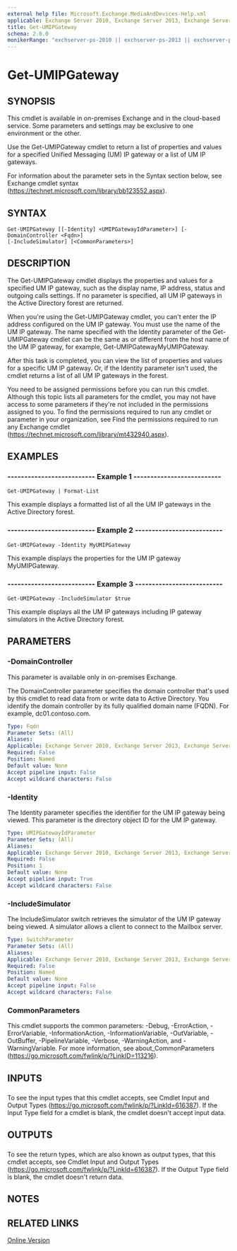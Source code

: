 ```yaml
---
external help file: Microsoft.Exchange.MediaAndDevices-Help.xml
applicable: Exchange Server 2010, Exchange Server 2013, Exchange Server 2016, Exchange Server 2019, Exchange Online
title: Get-UMIPGateway
schema: 2.0.0
monikerRange: "exchserver-ps-2010 || exchserver-ps-2013 || exchserver-ps-2016 || exchserver-ps-2019 || exchonline-ps"
---
```


# Get-UMIPGateway

## SYNOPSIS
This cmdlet is available in on-premises Exchange and in the cloud-based service. Some parameters and settings may be exclusive to one environment or the other.

Use the Get-UMIPGateway cmdlet to return a list of properties and values for a specified Unified Messaging (UM) IP gateway or a list of UM IP gateways.

For information about the parameter sets in the Syntax section below, see Exchange cmdlet syntax (https://technet.microsoft.com/library/bb123552.aspx).

## SYNTAX

```
Get-UMIPGateway [[-Identity] <UMIPGatewayIdParameter>] [-DomainController <Fqdn>] 
[-IncludeSimulator] [<CommonParameters>]
```

## DESCRIPTION
The Get-UMIPGateway cmdlet displays the properties and values for a specified UM IP gateway, such as the display name, IP address, status and outgoing calls settings. If no parameter is specified, all UM IP gateways in the Active Directory forest are returned.

When you're using the Get-UMIPGateway cmdlet, you can't enter the IP address configured on the UM IP gateway. You must use the name of the UM IP gateway. The name specified with the Identity parameter of the Get-UMIPGateway cmdlet can be the same as or different from the host name of the UM IP gateway, for example, Get-UMIPGatewayMyUMIPGateway.

After this task is completed, you can view the list of properties and values for a specific UM IP gateway. Or, if the Identity parameter isn't used, the cmdlet returns a list of all UM IP gateways in the forest.

You need to be assigned permissions before you can run this cmdlet. Although this topic lists all parameters for the cmdlet, you may not have access to some parameters if they're not included in the permissions assigned to you. To find the permissions required to run any cmdlet or parameter in your organization, see Find the permissions required to run any Exchange cmdlet (https://technet.microsoft.com/library/mt432940.aspx).

## EXAMPLES

### -------------------------- Example 1 --------------------------
```
Get-UMIPGateway | Format-List
```

This example displays a formatted list of all the UM IP gateways in the Active Directory forest.

### -------------------------- Example 2 --------------------------
```
Get-UMIPGateway -Identity MyUMIPGateway
```

This example displays the properties for the UM IP gateway MyUMIPGateway.

### -------------------------- Example 3 --------------------------
```
Get-UMIPGateway -IncludeSimulator $true
```

This example displays all the UM IP gateways including IP gateway simulators in the Active Directory forest.

## PARAMETERS

### -DomainController
This parameter is available only in on-premises Exchange.

The DomainController parameter specifies the domain controller that's used by this cmdlet to read data from or write data to Active Directory. You identify the domain controller by its fully qualified domain name (FQDN). For example, dc01.contoso.com.

```yaml
Type: Fqdn
Parameter Sets: (All)
Aliases:
Applicable: Exchange Server 2010, Exchange Server 2013, Exchange Server 2016, Exchange Server 2019
Required: False
Position: Named
Default value: None
Accept pipeline input: False
Accept wildcard characters: False
```

### -Identity
The Identity parameter specifies the identifier for the UM IP gateway being viewed. This parameter is the directory object ID for the UM IP gateway.

```yaml
Type: UMIPGatewayIdParameter
Parameter Sets: (All)
Aliases:
Applicable: Exchange Server 2010, Exchange Server 2013, Exchange Server 2016, Exchange Server 2019, Exchange Online
Required: False
Position: 1
Default value: None
Accept pipeline input: True
Accept wildcard characters: False
```

### -IncludeSimulator
The IncludeSimulator switch retrieves the simulator of the UM IP gateway being viewed. A simulator allows a client to connect to the Mailbox server.

```yaml
Type: SwitchParameter
Parameter Sets: (All)
Aliases:
Applicable: Exchange Server 2010, Exchange Server 2013, Exchange Server 2016, Exchange Server 2019, Exchange Online
Required: False
Position: Named
Default value: None
Accept pipeline input: False
Accept wildcard characters: False
```

### CommonParameters
This cmdlet supports the common parameters: -Debug, -ErrorAction, -ErrorVariable, -InformationAction, -InformationVariable, -OutVariable, -OutBuffer, -PipelineVariable, -Verbose, -WarningAction, and -WarningVariable. For more information, see about_CommonParameters (https://go.microsoft.com/fwlink/p/?LinkID=113216).

## INPUTS

###  
To see the input types that this cmdlet accepts, see Cmdlet Input and Output Types (https://go.microsoft.com/fwlink/p/?LinkId=616387). If the Input Type field for a cmdlet is blank, the cmdlet doesn't accept input data.

## OUTPUTS

###  
To see the return types, which are also known as output types, that this cmdlet accepts, see Cmdlet Input and Output Types (https://go.microsoft.com/fwlink/p/?LinkId=616387). If the Output Type field is blank, the cmdlet doesn't return data.

## NOTES

## RELATED LINKS

[Online Version](https://technet.microsoft.com/library/d7f8c7d0-6ed7-4b74-91de-8b0ed2377946.aspx)
